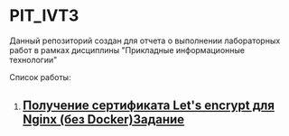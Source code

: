 # PIT_IVT3
Данный репозиторий создан для отчета о выполнении лабораторных работ в рамках дисциплины "Прикладные информационные технологии"

Список работы:
1) <h2><a href="">Получение сертификата Let's encrypt для Nginx (без Docker)Задание</a></h2>

